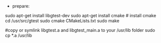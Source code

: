 
- prepare:

sudo apt-get install libgtest-dev
sudo apt-get install cmake # install cmake
cd /usr/src/gtest
sudo cmake CMakeLists.txt
sudo make

#copy or symlink libgtest.a and libgtest_main.a to your /usr/lib folder
sudo cp *.a /usr/lib